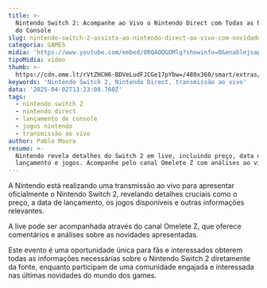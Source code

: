 ```yaml
---
title: >-
  Nintendo Switch 2: Acompanhe ao Vivo o Nintendo Direct com Todas as Novidades
  do Console
slug: nintendo-switch-2-assista-ao-nintendo-direct-ao-vivo-com-novidades-do-console
categoria: GAMES
midia: 'https://www.youtube.com/embed/0RQAOQGDMlg?showinfo=0&enablejsapi=1'
tipoMidia: video
thumb: >-
  https://cdn.ome.lt/rVtZHCH6-BDVeLudFJCGe17pYbw=/480x360/smart/extras/conteudos/01_r0X2Zx0.jpg
keywords: 'Nintendo Switch 2, Nintendo Direct, transmissão ao vivo'
data: '2025-04-02T13:23:08.760Z'
tags:
  - nintendo switch 2
  - nintendo direct
  - lançamento de console
  - jogos nintendo
  - transmissão ao vivo
author: Pablo Moura
resumo: >-
  Nintendo revela detalhes do Switch 2 em live, incluindo preço, data de
  lançamento e jogos. Acompanhe pelo canal Omelete Z com análises ao vivo.
---
```


A Nintendo está realizando uma transmissão ao vivo para apresentar oficialmente o Nintendo Switch 2, revelando detalhes cruciais como o preço, a data de lançamento, os jogos disponíveis e outras informações relevantes. 

A live pode ser acompanhada através do canal Omelete Z, que oferece comentários e análises sobre as novidades apresentadas. 

Este evento é uma oportunidade única para fãs e interessados obterem todas as informações necessárias sobre o Nintendo Switch 2 diretamente da fonte, enquanto participam de uma comunidade engajada e interessada nas últimas novidades do mundo dos games.

